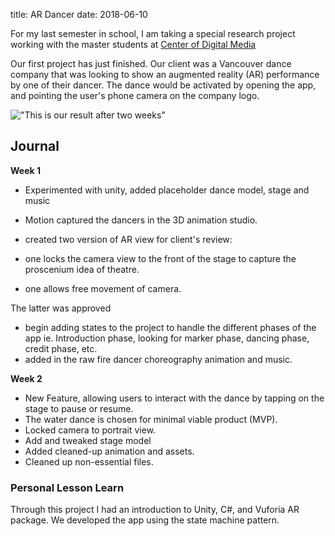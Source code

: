 title: AR Dancer
date: 2018-06-10

For my last semester in school, I am taking a special research project working with the master students at [Center of Digital Media](https://thecdm.ca/)

Our first project has just finished. Our client was a Vancouver dance company that was looking to show an augmented reality (AR) performance by one of their dancer. The dance would be activated by opening the app, and pointing the user's phone camera on the company logo.

!["This is our result after two weeks"](/static/images/CDM1_Intro.gif)

## Journal

__Week 1__

- Experimented with unity, added placeholder dance model, stage and music
- Motion captured the dancers in the 3D animation studio.

- created two version of AR view for client's review:
- one locks the camera view to the front of the stage to capture the proscenium idea of theatre.
- one allows free movement of camera.

The latter was approved

- begin adding states to the project to handle the different phases of the app ie. Introduction phase, looking for marker phase, dancing phase, credit phase, etc.
- added in the raw fire dancer choreography animation and music. 

__Week 2__

- New Feature, allowing users to interact with the dance by tapping on the stage to pause or resume. 
- The water dance is chosen for minimal viable product (MVP). 
- Locked camera to portrait view. 
- Add and tweaked stage model
- Added cleaned-up animation and assets.
- Cleaned up non-essential files.

### Personal Lesson Learn
Through this project I had an introduction to Unity, C#, and Vuforia AR package. We developed the app using the state machine pattern. 